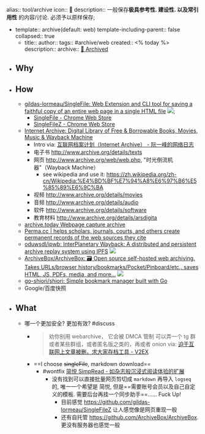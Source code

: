 alias:: tool/archive
icon:: 💾
description:: 一般保存**极具参考性. 建设性. 以及常引用性** 的内容/讨论. 必须予以原样保存;

  - template:: archive(default: web)
    template-including-parent:: false
    collapsed:: true
    - title:: 
      author:: 
      tags:: #archive/web
      created:: <% today %>
      description:: 
      archive:: [💾 Archived](../assets/archived_web/ )
- ## Why
- ## How
  - [gildas-lormeau/SingleFile: Web Extension and CLI tool for saving a faithful copy of an entire web page in a single HTML file](https://github.com/gildas-lormeau/SingleFile) ![](https://img.shields.io/github/stars/gildas-lormeau/SingleFile);
    - [SingleFile - Chrome Web Store](https://chrome.google.com/webstore/detail/singlefile/mpiodijhokgodhhofbcjdecpffjipkle?hl=en)
    - [SingleFileZ - Chrome Web Store](https://chrome.google.com/webstore/detail/singlefilez/offkdfbbigofcgdokjemgjpdockaafjg/)
  - [Internet Archive: Digital Library of Free & Borrowable Books, Movies, Music & Wayback Machine](https://archive.org/)
    - Intro via: [互联网档案计划（Internet Archive） - 阮一峰的网络日志](https://www.ruanyifeng.com/blog/2007/11/internet_archive.html)
    - 电子书 http://www.archive.org/details/texts
    - 网页 http://www.archive.org/web/web.php, "时光倒流机器"（Wayback Machine）
      - see wikipedia and use it: https://zh.wikipedia.org/zh-cn/Wikipedia:%E4%BD%BF%E7%94%A8%E6%97%B6%E5%85%89%E6%9C%BA
    - 视频 http://www.archive.org/details/movies
    - 音频 http://www.archive.org/details/audio
    - 软件 http://www.archive.org/details/software
    - 教育材料 http://www.archive.org/details/arsdigita
  - [archive.today Webpage capture archive](https://archive.is/)
  - [Perma.cc | helps scholars, journals, courts, and others create permanent records of the web sources they cite](https://perma.cc/)
  - [oduwsdl/ipwb: InterPlanetary Wayback: A distributed and persistent archive replay system using IPFS](https://github.com/oduwsdl/ipwb) ![](https://img.shields.io/github/stars/oduwsdl/ipwb)
  - [ArchiveBox/ArchiveBox: 🗃 Open source self-hosted web archiving. Takes URLs/browser history/bookmarks/Pocket/Pinboard/etc., saves HTML, JS, PDFs, media, and more...](https://github.com/ArchiveBox/ArchiveBox) ![](https://img.shields.io/github/stars/ArchiveBox/ArchiveBox)
  - [go-shiori/shiori: Simple bookmark manager built with Go](https://github.com/go-shiori/shiori)
  - Google/百度快照
- ## What
  - 哪一个更加安全? 更加有效? #discuss
    - > 劝你别用 webarchive， 它会被 DMCA 管制
      可以弄一个 tg 群或者某些群组，或者匿名版之类的，再或者 onion
      via: [迫于互联网上文章被删，求大家存档工具 - V2EX](https://www.v2ex.com/t/797613)
    - ==I choose ~~singleFile~~, markdown download==
      - #wontfix [简悦 SimpRead - 如杂志般沉浸式阅读体验的扩展](http://ksria.com/simpread/)
        - 没有找到可以直接批量网页剪切成 `markdown` 再导入 `logseq` 的, 唯一一个希望是 简悦, 但是==需要账号会员以及自己自定义的模板. 需要后台再挂一个同步助手==...... Fuck Up!
          - 目前感觉 https://github.com/gildas-lormeau/SingleFileZ 让人感觉像是网页重现一般
          - 还有自托管 https://github.com/ArchiveBox/ArchiveBox. 更没有服务器也感觉一般